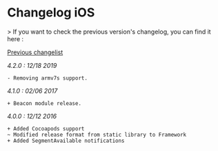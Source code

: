 Changelog iOS
=============

<div class="warning"></div>
>  If you want to check the previous version's changelog, you can find it here :

[Previous changelist](../res/changelog_iOS_3.md)

*4.2.0 : 12/18 2019*

	- Removing armv7s support.

*4.1.0 : 02/06 2017*

	+ Beacon module release.

*4.0.0 : 12/12 2016*

	+ Added Cocoapods support
	~ Modified release format from static library to Framework
    + Added SegmentAvailable notifications
